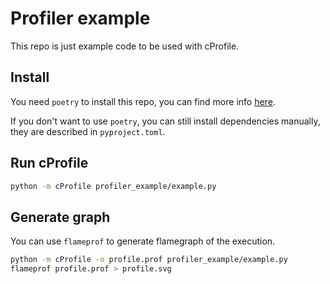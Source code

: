 # Profiler example

This repo is just example code to be used with cProfile.

## Install

You need `poetry` to install this repo, you can find more info [here](https://python-poetry.org/docs/).

If you don't want to use `poetry`, you can still install dependencies manually, they are described in `pyproject.toml`.

## Run cProfile

```bash
python -m cProfile profiler_example/example.py
```

## Generate graph

You can use `flameprof` to generate flamegraph of the execution.
```bash
python -m cProfile -o profile.prof profiler_example/example.py
flameprof profile.prof > profile.svg
```